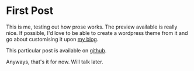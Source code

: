 First Post
=========

This is me, testing out how prose works. The preview available is really nice. If possible, I'd love to be able to create a wordpress theme from it and go about customising it upon [my blog](http://ianwootten.co.uk).

This particular post is available on [github](https://github.com/niftydigits/documents/blob/master/articles/first-post.md).

Anyways, that's it for now. Will talk later.